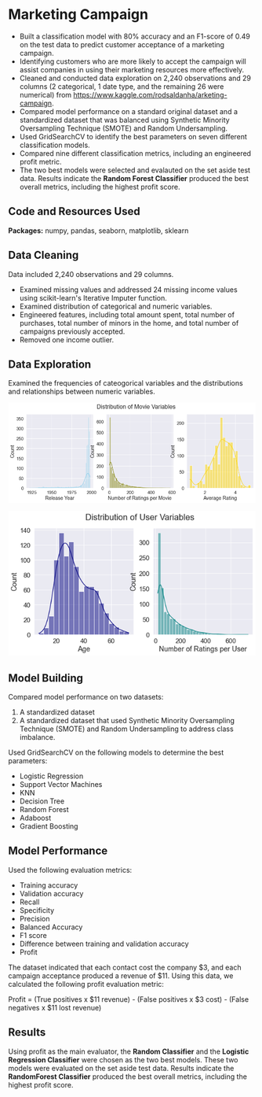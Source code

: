 # Marketing Campaign
* Built a classification model with 80% accuracy and an F1-score of 0.49 on the test data to predict customer acceptance of a marketing campaign.
* Identifying customers who are more likely to accept the campaign will assist companies in using their marketing resources more effectively.
* Cleaned and conducted data exploration on 2,240 observations and 29 columns (2 categorical, 1 date type, and the remaining 26 were numerical) from https://www.kaggle.com/rodsaldanha/arketing-campaign.
* Compared model performance on a standard original dataset and a standardized dataset that was balanced using Synthetic Minority Oversampling Technique (SMOTE) and Random Undersampling. 
* Used GridSearchCV to identify the best parameters on seven different classification models.
* Compared nine different classification metrics, including an engineered profit metric. 
* The two best models were selected and evalauted on the set aside test data. Results indicate the **Random Forest Classifier** produced the best overall metrics, including the highest profit score.

## Code and Resources Used
**Packages:** numpy, pandas, seaborn, matplotlib, sklearn

## Data Cleaning
Data included 2,240 observations and 29 columns.
* Examined missing values and addressed 24 missing income values using scikit-learn's Iterative Imputer function.
* Examined distribution of categorical and numeric variables.
* Engineered features, including total amount spent, total number of purchases, total number of minors in the home, and total number of campaigns previously accepted.
* Removed one income outlier.

## Data Exploration
Examined the frequencies of cateogorical variables and the distributions and relationships between numeric variables.

![Histograms of Movies Variables](https://github.com/chelseako/ml_recommender_system/blob/main/movie.png)

![Histograms of Users Variables](https://github.com/chelseako/ml_recommender_system/blob/main/user.png)

## Model Building  
Compared model performance on two datasets: 
1. A standardized dataset
2. A standardized dataset that used Synthetic Minority Oversampling Technique (SMOTE) and Random Undersampling to address class imbalance.

Used GridSearchCV on the following models to determine the best parameters: 
* Logistic Regression
* Support Vector Machines
* KNN
* Decision Tree
* Random Forest
* Adaboost
* Gradient Boosting

## Model Performance

Used the following evaluation metrics:
* Training accuracy
* Validation accuracy
* Recall
* Specificity
* Precision
* Balanced Accuracy
* F1 score
* Difference between training and validation accuracy
* Profit

The dataset indicated that each contact cost the company \$3, and each campaign acceptance produced a revenue of \$11. Using this data, we calculated the following profit evaluation metric:  

Profit = (True positives x \$11 revenue) - (False positives x \$3 cost) - (False negatives x \$11 lost revenue)

## Results

Using profit as the main evaluator, the **Random Classifier** and the **Logistic Regression Classifier** were chosen as the two best models. These two models were evaluated on the set aside test data. Results indicate the **RandomForest Classifier** produced the best overall metrics, including the highest profit score.
